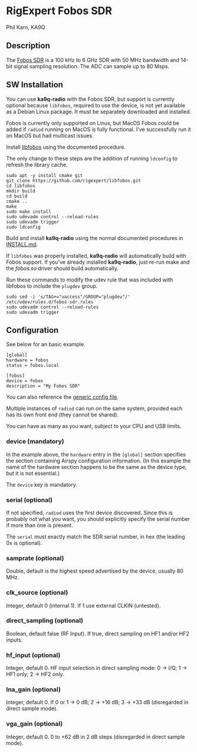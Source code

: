 # RigExpert Fobos SDR

Phil Karn, KA9Q

## Description

The [Fobos SDR](https://rigexpert.com/software-defined-radio-sdr/fobos-sdr/) is a 100 kHz to 6 GHz SDR with 50 MHz bandwidth and 14-bit signal sampling resolution. The ADC can sample up to 80 Msps.

## SW Installation

You can use **ka9q-radio** with the Fobos SDR, but support is currently optional because `libfobos`, required to use the device, is not yet available as a Debian Linux package. It must be separately downloaded and installed.

Fobos is currently only supported on Linux, but MacOS Fobos could be added if `radiod` running on MacOS is fully functional. I've successfully run it on MacOS but had multicast issues.

Install [libfobos](https://github.com/rigexpert/libfobos) using the documented procedure.

The only change to these steps are the addition of running `ldconfig` to refresh the library cache.

```
sudo apt -y install cmake git
git clone https://github.com/rigexpert/libfobos.git
cd libfobos
mkdir build
cd build
cmake ..
make
sudo make install
sudo udevadm control --reload-rules
sudo udevadm trigger
sudo ldconfig
```

Build and install **ka9q-radio** using the normal documented procedures in [INSTALL.md](/docs/INSTALL.md).

If `libfobos` was properly installed, **ka9q-radio** will automatically build with Fobos support. If you've already installed **ka9q-radio**, just re-run make and the *fobos.so* driver should build automatically.

Run these commands to modify the udev rule that was included with libfobos to include the `plugdev` group.

```
sudo sed -i 's/TAG+="uaccess"/GROUP="plugdev"/' /etc/udev/rules.d/fobos-sdr.rules
sudo udevadm control --reload-rules
sudo udevadm trigger
```

## Configuration

See below for an basic example.

```
[global]
hardware = fobos
status = fobos.local

[fobos]
device = fobos
description = "My Fobos SDR"
```

You can also reference the [generic config file](/config/radiod@fobos-generic.conf).

Multiple instances of `radiod` can run on the same system, provided each has its own front end (they cannot be shared).

You can have as many as you want, subject to your CPU and USB limits.

### device (mandatory)

In the example above, the `hardware` entry in the `[global]` section specifies the section containing Airspy configuration information. (In this example the name of the hardware section happens to be the same as the device type, but it is not essential.)

The `device` key is mandatory.

### serial (optional)

If not specified, `radiod` uses the first device discovered. Since this is probably not what you want, you should explicitly specify the serial number if more than one is present.

The `serial` must exactly match the SDR serial number, in hex (the leading 0x is optional).

### samprate (optional)

Double, default is the highest speed advertised by the device, usually 80 MHz.

### clk_source (optional)

Integer, default 0 (internal 1). If 1 use external CLKIN (untested).

### direct_sampling (optional)

Boolean, default false (RF Input). If true, direct sampling on HF1 and/or HF2 inputs.

### hf_input (optional)

Integer, default 0. HF input selection in direct sampling mode: 0 -> I/Q; 1 -> HF1 only; 2 -> HF2 only.

### lna_gain (optional)

Integer, default 0. If 0 or 1 -> 0 dB; 2 -> +16 dB; 3 -> +33 dB (disregarded in direct sample mode).

### vga_gain (optional)

Integer, default 0. 0 to +62 dB in 2 dB steps (disregarded in direct sample mode).
